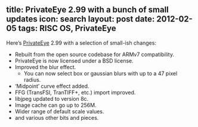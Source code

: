 title: PrivateEye 2.99 with a bunch of small updates
icon: search
layout: post
date: 2012-02-05
tags: RISC OS, PrivateEye
----

Here’s [PrivateEye](/risc.os/privateeye.html) 2.99 with a selection of small-ish changes:

* Rebuilt from the open source codebase for ARMv7 compatibility.
* PrivateEye is now licensed under a BSD license.
* Improved the blur effect.
  * You can now select box or gaussian blurs with up to a 47 pixel radius.
* ‘Midpoint’ curve effect added.
* FFG (TransFSI, TranTIFF+, etc.) import improved.
* libjpeg updated to version 8c.
* Image cache can go up to 256M.
* Wider range of default scale values.
* and various other bits and pieces.
